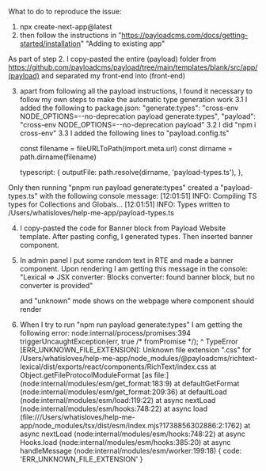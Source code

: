 What to do to reproduce the issue:

1. npx create-next-app@latest  
2. then follow the instructions in "https://payloadcms.com/docs/getting-started/installation" "Adding to existing app"

As part of step 2. I copy-pasted the entire (payload) folder from https://github.com/payloadcms/payload/tree/main/templates/blank/src/app/(payload) and separated my front-end into (front-end)

3. apart from following all the payload instructions, I found it necessary to follow my own steps to make the automatic type generation work
3.1 I added the following to package.json:
    "generate:types": "cross-env NODE_OPTIONS=--no-deprecation payload generate:types",
    "payload": "cross-env NODE_OPTIONS=--no-deprecation payload"
3.2 I did "npm i cross-env"
3.3 I added the following lines to "payload.config.ts"
    
    const filename = fileURLToPath(import.meta.url)
    const dirname = path.dirname(filename)

    typescript: {
        outputFile: path.resolve(dirname, 'payload-types.ts'),
    },

Only then running "pnpm run payload generate:types" created a "payload-types.ts" with the following console message:
    [12:01:51] INFO: Compiling TS types for Collections and Globals...
    [12:01:51] INFO: Types written to /Users/whatisloves/help-me-app/payload-types.ts


4. I copy-pasted the code for Banner block from Payload Website template. After pasting config, I generated types. Then inserted banner component.
5. In admin panel I put some random text in RTE and made a banner component. Upon rendering I am getting this message in the console:
    "Lexical => JSX converter: Blocks converter: found banner block, but no converter is provided"

    and "unknown" mode shows on the webpage where <RichText /> component should render

6. When I try to run "npm run payload generate:types" I am getting the following error:
    node:internal/process/promises:394
    triggerUncaughtException(err, true /* fromPromise */);
    ^
TypeError [ERR_UNKNOWN_FILE_EXTENSION]: Unknown file extension ".css" for /Users/whatisloves/help-me-app/node_modules/@payloadcms/richtext-lexical/dist/exports/react/components/RichText/index.css
    at Object.getFileProtocolModuleFormat [as file:] (node:internal/modules/esm/get_format:183:9)
    at defaultGetFormat (node:internal/modules/esm/get_format:209:36)
    at defaultLoad (node:internal/modules/esm/load:119:22)
    at async nextLoad (node:internal/modules/esm/hooks:748:22)
    at async load (file:///Users/whatisloves/help-me-app/node_modules/tsx/dist/esm/index.mjs?1738856302886:2:1762)
    at async nextLoad (node:internal/modules/esm/hooks:748:22)
    at async Hooks.load (node:internal/modules/esm/hooks:385:20)
    at async handleMessage (node:internal/modules/esm/worker:199:18) {
  code: 'ERR_UNKNOWN_FILE_EXTENSION'
}